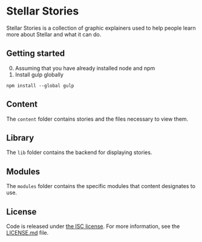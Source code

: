 Stellar Stories
===============
Stellar Stories is a collection of graphic explainers used to help people learn
more about Stellar and what it can do.

## Getting started
0. Assuming that you have already installed node and npm
1. Install gulp globally
```
npm install --global gulp
```

## Content
The `content` folder contains stories and the files necessary to view them.

## Library
The `lib` folder contains the backend for displaying stories.

## Modules
The `modules` folder contains the specific modules that content designates to
use.

## License
Code is released under [the ISC license](LICENSE.md). For more information, see the
[LICENSE.md](LICENSE.md) file.

